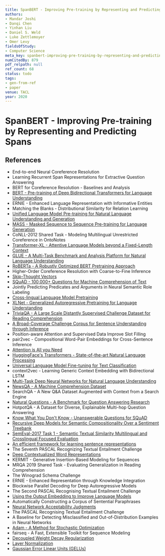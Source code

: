 ```yaml
---
title: SpanBERT - Improving Pre-training by Representing and Predicting Spans
authors:
- Mandar Joshi
- Danqi Chen
- Yinhan Liu
- Daniel S. Weld
- Luke Zettlemoyer
- Omer Levy
fieldsOfStudy:
- Computer Science
meta_key: spanbert-improving-pre-training-by-representing-and-predicting-spans
numCitedBy: 879
pdf_relpath: null
ref_count: 68
status: todo
tags:
- gen-from-ref
- paper
venue: TACL
year: 2020
---
```


# SpanBERT - Improving Pre-training by Representing and Predicting Spans

## References

- End-to-end Neural Coreference Resolution
- Learning Recurrent Span Representations for Extractive Question Answering
- BERT for Coreference Resolution - Baselines and Analysis
- [BERT - Pre-training of Deep Bidirectional Transformers for Language Understanding](./bert-pre-training-of-deep-bidirectional-transformers-for-language-understanding.md)
- ERNIE - Enhanced Language Representation with Informative Entities
- Matching the Blanks - Distributional Similarity for Relation Learning
- [Unified Language Model Pre-training for Natural Language Understanding and Generation](./unified-language-model-pre-training-for-natural-language-understanding-and-generation.md)
- [MASS - Masked Sequence to Sequence Pre-training for Language Generation](./mass-masked-sequence-to-sequence-pre-training-for-language-generation.md)
- CoNLL-2012 Shared Task - Modeling Multilingual Unrestricted Coreference in OntoNotes
- [Transformer-XL - Attentive Language Models beyond a Fixed-Length Context](./transformer-xl-attentive-language-models-beyond-a-fixed-length-context.md)
- [GLUE - A Multi-Task Benchmark and Analysis Platform for Natural Language Understanding](./glue-a-multi-task-benchmark-and-analysis-platform-for-natural-language-understanding.md)
- [RoBERTa - A Robustly Optimized BERT Pretraining Approach](./roberta-a-robustly-optimized-bert-pretraining-approach.md)
- Higher-Order Coreference Resolution with Coarse-to-Fine Inference
- [Skip-Thought Vectors](./skip-thought-vectors.md)
- [SQuAD - 100,000+ Questions for Machine Comprehension of Text](./squad-100-000-questions-for-machine-comprehension-of-text.md)
- Jointly Predicting Predicates and Arguments in Neural Semantic Role Labeling
- [Cross-lingual Language Model Pretraining](./cross-lingual-language-model-pretraining.md)
- [XLNet - Generalized Autoregressive Pretraining for Language Understanding](./xlnet-generalized-autoregressive-pretraining-for-language-understanding.md)
- [TriviaQA - A Large Scale Distantly Supervised Challenge Dataset for Reading Comprehension](./triviaqa-a-large-scale-distantly-supervised-challenge-dataset-for-reading-comprehension.md)
- [A Broad-Coverage Challenge Corpus for Sentence Understanding through Inference](./a-broad-coverage-challenge-corpus-for-sentence-understanding-through-inference.md)
- Position-aware Attention and Supervised Data Improve Slot Filling
- pair2vec - Compositional Word-Pair Embeddings for Cross-Sentence Inference
- [Attention is All you Need](./attention-is-all-you-need.md)
- [HuggingFace's Transformers - State-of-the-art Natural Language Processing](./huggingface-s-transformers-state-of-the-art-natural-language-processing.md)
- [Universal Language Model Fine-tuning for Text Classification](./universal-language-model-fine-tuning-for-text-classification.md)
- context2vec - Learning Generic Context Embedding with Bidirectional LSTM
- [Multi-Task Deep Neural Networks for Natural Language Understanding](./multi-task-deep-neural-networks-for-natural-language-understanding.md)
- [NewsQA - A Machine Comprehension Dataset](./newsqa-a-machine-comprehension-dataset.md)
- SearchQA - A New Q&A Dataset Augmented with Context from a Search Engine
- [Natural Questions - A Benchmark for Question Answering Research](./natural-questions-a-benchmark-for-question-answering-research.md)
- HotpotQA - A Dataset for Diverse, Explainable Multi-hop Question Answering
- [Know What You Don't Know - Unanswerable Questions for SQuAD](./know-what-you-don-t-know-unanswerable-questions-for-squad.md)
- [Recursive Deep Models for Semantic Compositionality Over a Sentiment Treebank](./recursive-deep-models-for-semantic-compositionality-over-a-sentiment-treebank.md)
- [SemEval-2017 Task 1 - Semantic Textual Similarity Multilingual and Crosslingual Focused Evaluation](./semeval-2017-task-1-semantic-textual-similarity-multilingual-and-crosslingual-focused-evaluation.md)
- [An efficient framework for learning sentence representations](./an-efficient-framework-for-learning-sentence-representations.md)
- The Seventh PASCAL Recognizing Textual Entailment Challenge
- [Deep Contextualized Word Representations](./deep-contextualized-word-representations.md)
- KERMIT - Generative Insertion-Based Modeling for Sequences
- MRQA 2019 Shared Task - Evaluating Generalization in Reading Comprehension
- The Winograd Schema Challenge
- ERNIE - Enhanced Representation through Knowledge Integration
- Blockwise Parallel Decoding for Deep Autoregressive Models
- The Second PASCAL Recognising Textual Entailment Challenge
- [Using the Output Embedding to Improve Language Models](./using-the-output-embedding-to-improve-language-models.md)
- Automatically Constructing a Corpus of Sentential Paraphrases
- [Neural Network Acceptability Judgments](./neural-network-acceptability-judgments.md)
- The PASCAL Recognising Textual Entailment Challenge
- A Baseline for Detecting Misclassified and Out-of-Distribution Examples in Neural Networks
- [Adam - A Method for Stochastic Optimization](./adam-a-method-for-stochastic-optimization.md)
- fairseq - A Fast, Extensible Toolkit for Sequence Modeling
- [Decoupled Weight Decay Regularization](./decoupled-weight-decay-regularization.md)
- [Layer Normalization](./layer-normalization.md)
- [Gaussian Error Linear Units (GELUs)](./gaussian-error-linear-units-gelus.md)
